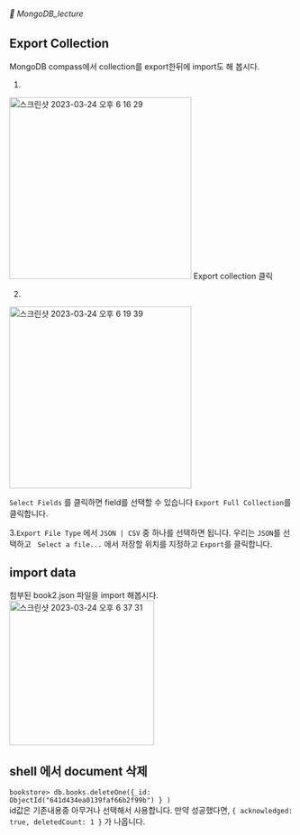 ###### :cactus:  MongoDB_lecture

## Export Collection   
MongoDB compass에서 collection를 export한뒤에 import도 해 봅시다. 

1. 
<img width="323" alt="스크린샷 2023-03-24 오후 6 16 29" src="https://user-images.githubusercontent.com/48478079/227476954-306ba41d-0380-4fa6-8acf-1f4cb957f911.png">     
Export collection 클릭  

2.     
<img width="323" alt="스크린샷 2023-03-24 오후 6 19 39" src="https://user-images.githubusercontent.com/48478079/227477576-90cbe789-66e2-4941-bd09-3d864a2a266d.png">    

``` Select Fields ``` 를 클릭하면 field를 선택할 수 있습니다 ``` Export Full Collection ```를 클릭합니다.   

3.``` Export File Type ``` 에서 ``` JSON | CSV ``` 중 하나를 선택하면 됩니다. 우리는 ```JSON```를 선택하고 ``` Select a file...```  에서 저장할 위치를 지정하고 ``` Export ```를 클릭합니다. 

## import data  
첨부된 book2.json 파일을 import 해봅시다.   
<img width="257" alt="스크린샷 2023-03-24 오후 6 37 31" src="https://user-images.githubusercontent.com/48478079/227482842-66c0120f-dc17-4eea-a623-e383fda0e327.png">

## shell 에서 document 삭제
``` bookstore> db.books.deleteOne({_id: ObjectId("641d434ea0139faf66b2f99b") } ) ```    
id값은 기존내용중 아무거나 선택해서 사용합니다. 
만약 성공했다면, 
``` { acknowledged: true, deletedCount: 1 } ``` 가 나옵니다. 
